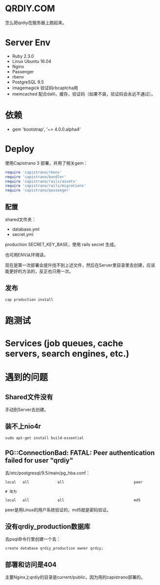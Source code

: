 # QRDIY.COM

怎么把qrdiy在服务器上跑起来。

# Server Env
- Ruby 2.3.0
- Linux Ubuntu 16.04
- Nginx
- Passenger
- rbenv
- PostgreSQL 9.5
- imagemagick     验证码rbcaptcha用
- memcached       配合dalli，缓存，验证码（如果不装，验证码会永远不通过）。

# 依赖

- gem 'bootstrap', '~> 4.0.0.alpha4'


# Deploy
使用Capistrano 3 部署，并用了相关gem：

```rb
require 'capistrano/rbenv'
require 'capistrano/bundler'
require 'capistrano/rails/assets'
require 'capistrano/rails/migrations'
require 'capistrano/passenger'
```

## 配置

shared文件夹：

- database.yml
- secret.yml

production SECRET_KEY_BASE，使用 rails secret 生成。

也可用ENV从环境读。

现在是第一次部署会提升找不到上述文件，然后在Server里目录里去创建，应该能更好的方法的，反正也只用一次。

## 发布

```sh
cap production install
```

# 跑测试

# Services (job queues, cache servers, search engines, etc.)


# 遇到的问题

## Shared文件没有
手动到Server去创建。

## 装不上nio4r

```
sudo apt-get install build-essential
```

## PG::ConnectionBad: FATAL:  Peer authentication failed for user "qrdiy"

去/etc/postgresql/9.5/main/pg_hba.conf：

```
local   all             all                                peer

# 改为

local   all             all                                md5
```

peer是用Linux的用户系统验证的，md5就是密码验证。

## 没有qrdiy_production数据库
去psql命令行里创建一个去：

```
create database qrdiy_production owner qrdiy;
```

## 部署和访问是404
主要Nginx上qrdiy的目录是current/public，因为用的capistrano部署的。
